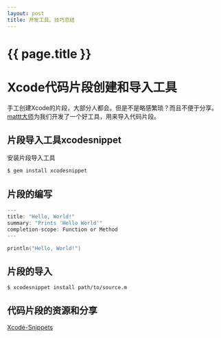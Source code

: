 ```yaml
---
layout: post
title: 开发工具、技巧总结
---
```


{{ page.title }}
================

# Xcode代码片段创建和导入工具

手工创建Xcode的片段，大部分人都会。但是不是略感繁琐？而且不便于分享。[mattt大师](https://github.com/mattt)为我们开发了一个好工具，用来导入代码片段。

## 片段导入工具xcodesnippet

安装片段导入工具

``` ruby
$ gem install xcodesnippet
```

## 片段的编写

``` c
---
title: "Hello, World!"
summary: "Prints 'Hello World'"
completion-scope: Function or Method
---

println("Hello, World!")
```

## 片段的导入

``` 
$ xcodesnippet install path/to/source.m
```

## 代码片段的资源和分享

[Xcode-Snippets](https://github.com/Xcode-Snippets/Objective-C)